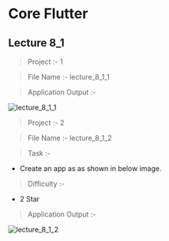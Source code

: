 # Core Flutter

## Lecture 8_1

> Project :- 1

> File Name :- lecture_8_1_1

> Application Output :- 

![lecture_8_1_1](https://user-images.githubusercontent.com/114165239/221341757-a8a0af50-3587-4fe8-8f30-b56e5102adb9.PNG)

> Project :- 2

> File Name :- lecture_8_1_2

> Task :-

- Create an app as as shown in below image.

> Difficulty :-

- 2 Star

> Application Output :- 

![lecture_8_1_2](https://user-images.githubusercontent.com/114165239/221341694-47806611-8b47-4ae8-a124-211e89f2d827.PNG)
